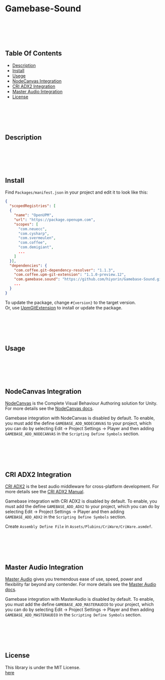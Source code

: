 # Gamebase-Sound

<br><br><br><br>
## Table Of Contents
- [Description](#description)
- [Install](#install)
- [Usege](#usage)
- [NodeCanvas Integration](#nodecanvas-integration)
- [CRI ADX2 Integration](#cri-adx2-integration)
- [Master Audio Integration](#master-audio-integration)
- [License](#license)

<br><br><br><br>
## Description

<br><br><br><br>
## Install
Find `Packages/manifest.json` in your project and edit it to look like this:
```json
{
  "scopedRegistries": [
  {
    "name": "OpenUPM",
    "url": "https://package.openupm.com",
    "scopes": [
      "com.neuecc",
      "com.cysharp",
      "com.svermeulen",
      "com.coffee",
      "com.demigiant",
      ...
    ]
  }],
  "dependencies": {
    "com.coffee.git-dependency-resolver": "1.1.3",
    "com.coffee.upm-git-extension": "1.1.0-preview.12",
    "com.gamebase.sound": "https://github.com/hiyorin/Gamebase-Sound.git",
    ...
  }
}
```
To update the package, change `#{version}` to the target version.  
Or, use [UpmGitExtension](https://github.com/mob-sakai/UpmGitExtension.git) to install or update the package.

<br><br><br><br>
## Usage

<br><br><br><br>
## NodeCanvas Integration
[NodeCanvas](https://assetstore.unity.com/packages/tools/visual-scripting/nodecanvas-14914) is the Complete Visual Behaviour Authoring solution for Unity. For more details see the [NodeCanvas docs](https://nodecanvas.paradoxnotion.com/documentation/).  

Gamebase integration with NodeCanvas is disabled by default. To enable, you must add the define `GAMEBASE_ADD_NODECANVAS` to your project, which you can do by selecting Edit -> Project Settings -> Player and then adding `GAMEBASE_ADD_NODECANVAS` in the `Scripting Define Symbols` section.

<br><br><br><br>
## CRI ADX2 Integration
[CRI ADX2](https://game.criware.jp/products/adx2/) is the best audio middleware for cross-platform development. For more details see the [CRI ADX2 Manual](https://game.criware.jp/manual/unity_plugin/jpn/contents/index.html).  

Gamebase integration with CRI ADX2 is disabled by default. To enable, you must add the define `GAMEBASE_ADD_ADX2` to your project, which you can do by selecting Edit -> Project Settings -> Player and then adding `GAMEBASE_ADD_ADX2` in the `Scripting Define Symbols` section.  

Create `Assembly Define File` in `Assets/Plubins/CriWare/CriWare.asmdef`.  

<br><br><br><br>
## Master Audio Integration
[Master Audio](https://assetstore.unity.com/packages/tools/audio/master-audio-aaa-sound-5607) gives you tremendous ease of use, speed, power and flexibility far beyond any contender. For more details see the [Master Audio docs](https://www.dtdevtools.com/docs/masteraudio/TOC.htm).  

Gamebase integration with MasterAudio is disabled by default. To enable, you must add the define `GAMEBASE_ADD_MASTERAUDIO` to your project, which you can do by selecting Edit -> Project Settings -> Player and then adding `GAMEBASE_ADD_MASTERAUDIO` in the `Scripting Define Symbols` section.

<br><br><br><br>
## License
This library is under the MIT License.  
[here](LICENSE.md)
